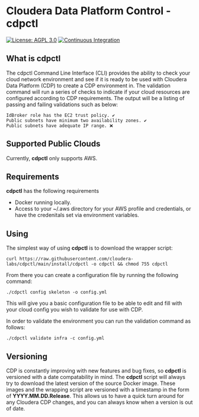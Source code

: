 
# Cloudera Data Platform Control - **cdpctl**

[![License: AGPL 3.0](https://img.shields.io/badge/license-AGPL%203.0-green)](https://www.gnu.org/licenses/agpl-3.0.txt)
[![Continuous Integration](https://github.com/cloudera-labs/cdpctl/actions/workflows/ci.yml/badge.svg?branch=dev)](https://github.com/cloudera-labs/cdpctl/actions/workflows/ci.yml)

## What is cdpctl

The cdpctl Command Line Interface (CLI) provides the ability to check your cloud network environment and see if it is ready to be used with Cloudera Data Platform (CDP) to create a CDP environment in. The validation command will run a series of checks to indicate if your cloud resources are configured according to CDP requirements. The output will be a listing of passing and failing validations such as below:

    IdBroker role has the EC2 trust policy. ✔
    Public subnets have minimum two availability zones. ✔
    Public subnets have adequate IP range. ❌

## Supported Public Clouds
Currently, **cdpctl** only supports AWS.

## Requirements

**cdpctl** has the following requirements
* Docker running locally.
* Access to your ~/.aws directory for your AWS profile and credentials, or have the credenitals set via environment variables.

## Using

The simplest way of using **cdpctl** is to download the wrapper script:

`curl https://raw.githubusercontent.com/cloudera-labs/cdpctl/main/install/cdpctl -o cdpctl && chmod 755 cdpctl`

From there you can create a configuration file by running the following command:

`./cdpctl config skeleton -o config.yml`


This will give you a basic configuration file to be able to edit and fill with your cloud config you wish to validate for use with CDP.

In order to validate the environment you can run the validation command as follows:

`./cdpctl validate infra -c config.yml`


## Versioning

CDP is constantly improving with new features and bug fixes, so **cdpctl** is versioned with a
date compatability in mind. The **cdpctl** script will always try to download the latest version of
the source Docker image. These images and the wrapping script are versioned with a timestamp
in the form of **YYYY.MM.DD.Release**. This allows us to have a quick turn around for any
Cloudera CDP changes, and you can always know when a version is out of date.

